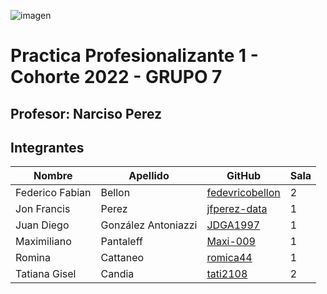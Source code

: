 ![imagen](https://user-images.githubusercontent.com/105946879/197072741-12f37cc2-a7d3-4689-92a7-dbaec292796b.png)

#  Practica Profesionalizante 1 - Cohorte 2022 - GRUPO 7

## Profesor: Narciso Perez

## Integrantes

| Nombre          | Apellido            | GitHub                                                | Sala |
|-----------------|---------------------|-------------------------------------------------------|------|
| Federico Fabian | Bellon              | [fedevricobellon](https://github.com/fedevricobellon) |   2  |
| Jon Francis     | Perez               | [jfperez-data](https://github.com/jfperez-data)       |   1  |
| Juan Diego      | González Antoniazzi | [JDGA1997](https://github.com/JDGA1997)               |   1  |
| Maximiliano     | Pantaleff           | [Maxi-009](https://github.com/Maxi-009)               |   1  |
| Romina          | Cattaneo            | [romica44](https://github.com/romica44)               |   1  |
| Tatiana Gisel   | Candia              | [tati2108](https://github.com/tati2108)               |   2  |
